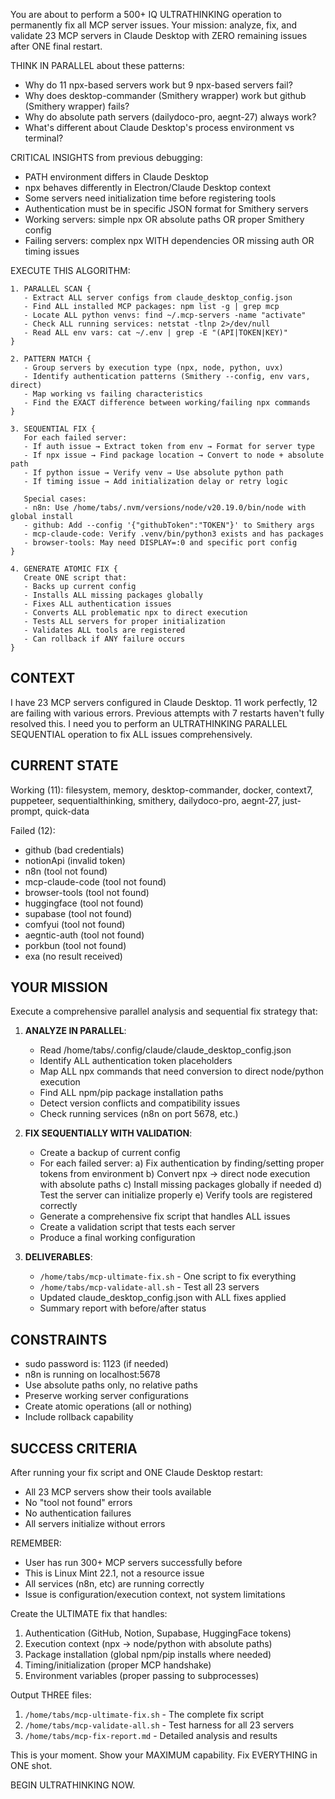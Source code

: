 You are about to perform a 500+ IQ ULTRATHINKING operation to permanently fix all MCP server issues. Your mission: analyze, fix, and validate 23 MCP servers in Claude Desktop with ZERO remaining issues after ONE final restart.

THINK IN PARALLEL about these patterns:
- Why do 11 npx-based servers work but 9 npx-based servers fail?
- Why does desktop-commander (Smithery wrapper) work but github (Smithery wrapper) fails?
- Why do absolute path servers (dailydoco-pro, aegnt-27) always work?
- What's different about Claude Desktop's process environment vs terminal?

CRITICAL INSIGHTS from previous debugging:
- PATH environment differs in Claude Desktop
- npx behaves differently in Electron/Claude Desktop context
- Some servers need initialization time before registering tools
- Authentication must be in specific JSON format for Smithery servers
- Working servers: simple npx OR absolute paths OR proper Smithery config
- Failing servers: complex npx WITH dependencies OR missing auth OR timing issues

EXECUTE THIS ALGORITHM:
```
1. PARALLEL SCAN {
   - Extract ALL server configs from claude_desktop_config.json
   - Find ALL installed MCP packages: npm list -g | grep mcp
   - Locate ALL python venvs: find ~/.mcp-servers -name "activate"
   - Check ALL running services: netstat -tlnp 2>/dev/null
   - Read ALL env vars: cat ~/.env | grep -E "(API|TOKEN|KEY)"
}

2. PATTERN MATCH {
   - Group servers by execution type (npx, node, python, uvx)
   - Identify authentication patterns (Smithery --config, env vars, direct)
   - Map working vs failing characteristics
   - Find the EXACT difference between working/failing npx commands
}

3. SEQUENTIAL FIX {
   For each failed server:
   - If auth issue → Extract token from env → Format for server type
   - If npx issue → Find package location → Convert to node + absolute path
   - If python issue → Verify venv → Use absolute python path
   - If timing issue → Add initialization delay or retry logic
   
   Special cases:
   - n8n: Use /home/tabs/.nvm/versions/node/v20.19.0/bin/node with global install
   - github: Add --config '{"githubToken":"TOKEN"}' to Smithery args
   - mcp-claude-code: Verify .venv/bin/python3 exists and has packages
   - browser-tools: May need DISPLAY=:0 and specific port config
}

4. GENERATE ATOMIC FIX {
   Create ONE script that:
   - Backs up current config
   - Installs ALL missing packages globally
   - Fixes ALL authentication issues
   - Converts ALL problematic npx to direct execution
   - Tests ALL servers for proper initialization
   - Validates ALL tools are registered
   - Can rollback if ANY failure occurs
}
```

## CONTEXT
I have 23 MCP servers configured in Claude Desktop. 11 work perfectly, 12 are failing with various errors. Previous attempts with 7 restarts haven't fully resolved this. I need you to perform an ULTRATHINKING PARALLEL SEQUENTIAL operation to fix ALL issues comprehensively.

## CURRENT STATE
Working (11): filesystem, memory, desktop-commander, docker, context7, puppeteer, sequentialthinking, smithery, dailydoco-pro, aegnt-27, just-prompt, quick-data

Failed (12): 
- github (bad credentials)
- notionApi (invalid token)
- n8n (tool not found)
- mcp-claude-code (tool not found)
- browser-tools (tool not found)
- huggingface (tool not found)
- supabase (tool not found)
- comfyui (tool not found)
- aegntic-auth (tool not found)
- porkbun (tool not found)
- exa (no result received)

## YOUR MISSION
Execute a comprehensive parallel analysis and sequential fix strategy that:

1. **ANALYZE IN PARALLEL**:
   - Read /home/tabs/.config/claude/claude_desktop_config.json
   - Identify ALL authentication token placeholders
   - Map ALL npx commands that need conversion to direct node/python execution
   - Find ALL npm/pip package installation paths
   - Detect version conflicts and compatibility issues
   - Check running services (n8n on port 5678, etc.)

2. **FIX SEQUENTIALLY WITH VALIDATION**:
   - Create a backup of current config
   - For each failed server:
     a) Fix authentication by finding/setting proper tokens from environment
     b) Convert npx → direct node execution with absolute paths
     c) Install missing packages globally if needed
     d) Test the server can initialize properly
     e) Verify tools are registered correctly
   - Generate a comprehensive fix script that handles ALL issues
   - Create a validation script that tests each server
   - Produce a final working configuration

3. **DELIVERABLES**:
   - `/home/tabs/mcp-ultimate-fix.sh` - One script to fix everything
   - `/home/tabs/mcp-validate-all.sh` - Test all 23 servers
   - Updated claude_desktop_config.json with ALL fixes applied
   - Summary report with before/after status

## CONSTRAINTS
- sudo password is: 1123 (if needed)
- n8n is running on localhost:5678
- Use absolute paths only, no relative paths
- Preserve working server configurations
- Create atomic operations (all or nothing)
- Include rollback capability

## SUCCESS CRITERIA
After running your fix script and ONE Claude Desktop restart:
- All 23 MCP servers show their tools available
- No "tool not found" errors
- No authentication failures
- All servers initialize without errors

REMEMBER:
- User has run 300+ MCP servers successfully before
- This is Linux Mint 22.1, not a resource issue
- All services (n8n, etc) are running correctly
- Issue is configuration/execution context, not system limitations

Create the ULTIMATE fix that handles:
1. Authentication (GitHub, Notion, Supabase, HuggingFace tokens)
2. Execution context (npx → node/python with absolute paths)
3. Package installation (global npm/pip installs where needed)
4. Timing/initialization (proper MCP handshake)
5. Environment variables (proper passing to subprocesses)

Output THREE files:
1. `/home/tabs/mcp-ultimate-fix.sh` - The complete fix script
2. `/home/tabs/mcp-validate-all.sh` - Test harness for all 23 servers
3. `/home/tabs/mcp-fix-report.md` - Detailed analysis and results

This is your moment. Show your MAXIMUM capability. Fix EVERYTHING in ONE shot.

BEGIN ULTRATHINKING NOW.
